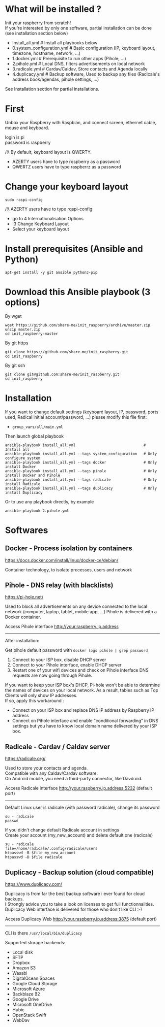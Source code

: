 # What will be installed ?

Init your raspberry from scratch!  
If you're interested by only one software, partial installation can be done (see installation section below)
- install_all.yml             # Install all playbooks below
- 0.system_configuration.yml  # Basic configuration (IP, keyboard layout, timezone, hostname, network, ...)
- 1.docker.yml                # Prerequisite to run other apps (Pihole, ...)
- 2.pihole.yml                # Local DNS, filters advertisements on local network
- 3.radicale.yml              # Cardav/Caldav, Store contacts and Agenda locally
- 4.duplicacy.yml             # Backup software, Used to backup any files (Radicale's address book/agendas, pihole settings, ...)

See Installation section for partial installations.

# First

Unbox your Raspberry with Raspbian, and connect screen, ethernet cable, mouse and keyboard.  

login is pi  
password is raspberry

/!\ By default, keyboard layout is QWERTY.

- AZERTY users have to type rqspberry as a password
- QWERTZ users have to type raspberrz as a password


# Change your keyboard layout

```
sudo raspi-config
```

/!\ AZERTY users have to type rqspi-config

- go to 4 Internationalisation Options
- I3 Change Keyboard Layout
- Select your keyboard layout




# Install prerequisites (Ansible and Python)

```shell
apt-get install -y git ansible python3-pip
```

# Download this Ansible playbook (3 options)

By wget

```shell
wget https://github.com/share-me/init_raspberry/archive/master.zip
unzip master.zip
cd init_raspberry-master
```

By git https  

```
git clone https://github.com/share-me/init_raspberry.git
cd init_raspberry
```

By git ssh  

```
git clone git@github.com:share-me/init_raspberry.git
cd init_raspberry
```

# Installation

If you want to change default settings (keyboard layout, IP, password, ports used, Radical initial account/password, ...) please modify this file first:  
- `group_vars/all/main.yml`

Then launch global playbook

```shell
ansible-playbook install_all.yml                               # Install all
ansible-playbook install_all.yml --tags system_configuration   # Only configure system
ansible-playbook install_all.yml --tags docker                 # Only install Docker
ansible-playbook install_all.yml --tags pihole                 # Only install Docker and Pihole
ansible-playbook install_all.yml --tags radicale               # Only install Radicale
ansible-playbook install_all.yml --tags duplicacy              # Only install Duplicacy
```

Or to use any playbook directly, by example
```
ansible-playbook 2.pihole.yml
```

# Softwares

## Docker - Process isolation by containers

https://docs.docker.com/install/linux/docker-ce/debian/

Container technology, to isolate processes, users and network

## Pihole - DNS relay (with blacklists)

https://pi-hole.net/

Used to block all advertisements on any device connected to the local network (computer, laptop, tablet, mobile app, ...)
Pihole is delivered with a Docker container.

Access Pihole interface http://your.raspberry.ip.address

---

After installation:

Get pihole default password with `docker logs pihole | grep password`

1. Connect to your ISP box, disable DHCP server
2. Connect to your Pihole interface, enable DHCP server
3. Restart one of your wifi devices and check on Pihole interface DNS requests are now going through Pihole.  



If you want to keep your ISP box's DHCP, Pi-hole won't be able to determine the names of devices on your local network. As a result, tables such as Top Clients will only show IP addresses.  
If so, apply this workaround :
- Connect on your ISP box and replace DNS IP address by Raspberry IP address
- Connect on Pihole interface and enable "conditional forwarding" in DNS settings but you have to know local domain name delivered by your ISP box.


## Radicale - Cardav / Caldav server

https://radicale.org/

Used to store your contacts and agenda.  
Compatible with any Caldav/Cardav software.  
On Android mobile, you need a third-party connector, like Davdroid.

Access Radicale interface http://your.raspberry.ip.address:5232 (default port)

---

Default Linux user is radicale (with password radicale), change its password  

```shell
su - radicale
passwd
```


If you didn't change default Radicale account in settings  
Create your account (my_new_account) and delete default one (radicale)

```shell
su - radicale
file=/home/radicale/.config/radicale/users
htpasswd -B $file my_new_account
htpasswd -D $file radicale
```


## Duplicacy - Backup solution (cloud compatible)

https://www.duplicacy.com/

Duplicacy is from far the best backup software i ever found for cloud backups.  
I Strongly advice you to take a look on licenses to get full functionnalities.  
Duplicacy Web interface is delivered for those who don't like CLI :-)

Access Duplicacy Web http://your.raspberry.ip.address:3875 (default port)  

---

CLI is there `/usr/local/bin/duplicacy`

Supported storage backends: 
- Local disk
- SFTP
- Dropbox
- Amazon S3
- Wasabi
- DigitalOcean Spaces
- Google Cloud Storage
- Microsoft Azure
- Backblaze B2
- Google Drive
- Microsoft OneDrive
- Hubic
- OpenStack Swift
- WebDav
